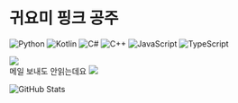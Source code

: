 # 귀요미 핑크 공주

![Python](https://img.shields.io/badge/-Python-3776AB?style=flat-square&logo=python&logoColor=white)
![Kotlin](https://img.shields.io/badge/-Kotlin-7F52FF?style=flat-square&logo=kotlin&logoColor=white)
![C#](https://img.shields.io/badge/-C%23-239120?style=flat-square&logo=csharp&logoColor=white)
![C++](https://img.shields.io/badge/C++-blue.svg?style=flat&logo=c%2B%2B)
![JavaScript](https://img.shields.io/badge/-JavaScript-F7DF1E?style=flat-square&logo=javascript&logoColor=black)
![TypeScript](https://img.shields.io/badge/-TypeScript-3178C6?style=flat-square&logo=typescript&logoColor=white)

[![](https://img.shields.io/badge/Mail-EA4335?style=flat-square&logo=gmail&logoColor=white)](mailto:yaong2977@gmail.com)             
메일 보내도 안읽는데요
[![](https://img.shields.io/badge/Discord-5865F2?style=flat-square&logo=discord&logoColor=white)](https://discord.com/users/1293661472240435294)

![GitHub Stats](https://github-readme-stats.vercel.app/api?username=heuheng00&show_icons=true&theme=material-palenight&hide_border=true&bg_color=20232a&icon_color=58A6FF&text_color=fff&title_color=58A6FF&count_private=true)
